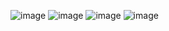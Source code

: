 ![image](https://user-images.githubusercontent.com/36649115/44952936-5e6ad600-ae40-11e8-9722-afe786f533c7.png)
![image](https://user-images.githubusercontent.com/36649115/44952940-6f1b4c00-ae40-11e8-91b8-402752a7a2c6.png)
![image](https://user-images.githubusercontent.com/36649115/44952944-84907600-ae40-11e8-89b4-281a1a100ea1.png)
![image](https://user-images.githubusercontent.com/36649115/44952951-a0941780-ae40-11e8-9bf1-c0baae8f9f92.png)
